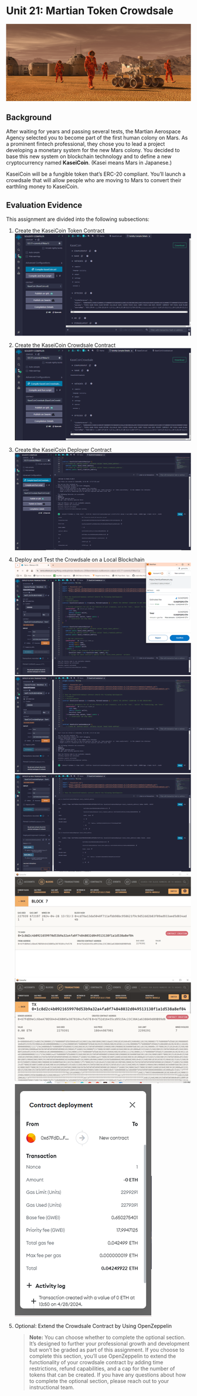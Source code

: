 # Unit 21: Martian Token Crowdsale

![alt=""](Images/application-image.png)

## Background

After waiting for years and passing several tests, the Martian Aerospace Agency selected you to become part of the first human colony on Mars. As a prominent fintech professional, they chose you to lead a project developing a monetary system for the new Mars colony. You decided to base this new system on blockchain technology and to define a new cryptocurrency named **KaseiCoin**. (Kasei means Mars in Japanese.)

KaseiCoin will be a fungible token that’s ERC-20 compliant. You’ll launch a crowdsale that will allow people who are moving to Mars to convert their earthling money to KaseiCoin.

## Evaluation Evidence

This assignment are divided into the following subsections:

1. Create the KaseiCoin Token Contract
![alt=""](Images/Compile1.png)

2. Create the KaseiCoin Crowdsale Contract
![alt=""](Images/Compile2.png)

3. Create the KaseiCoin Deployer Contract
![alt=""](Images/Compile3.png)

4. Deploy and Test the Crowdsale on a Local Blockchain
![alt=""](Images/Deployment1.png)
![alt=""](Images/Deployment2.png)
![alt=""](Images/Deployment3.png)
![alt=""](Images/transaction1.png)
![alt=""](Images/transaction2.png)
![alt=""](Images/transaction3.png)

5. Optional: Extend the Crowdsale Contract by Using OpenZeppelin

    > **Note:** You can choose whether to complete the optional section. It’s designed to further your professional growth and development but won’t be graded as part of this assignment. If you choose to complete this section, you’ll use OpenZeppelin to extend the functionality of your crowdsale contract by adding time restrictions, refund capabilities, and a cap for the number of tokens that can be created. If you have any questions about how to complete the optional section, please reach out to your instructional team.

